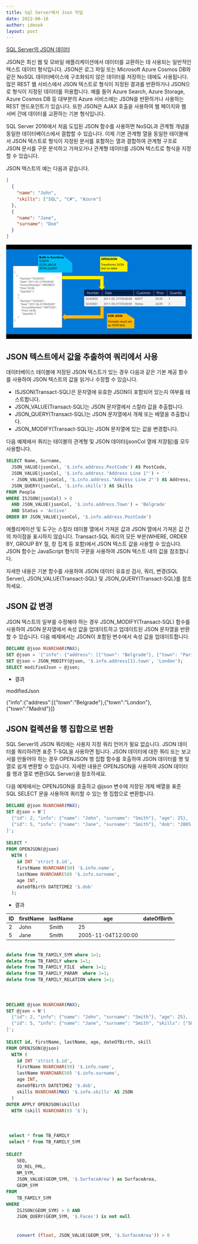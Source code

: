 ```yaml
---
title: Sql Server에서 Json 작업
date: 2022-06-16
author: ideook
layout: post
---
```


[SQL Server의 JSON 데이터](https://docs.microsoft.com/ko-kr/sql/relational-databases/json/json-data-sql-server?view%3Dsql-server-ver16)

JSON은 최신 웹 및 모바일 애플리케이션에서 데이터를 교환하는 데 사용되는 일반적인 텍스트 데이터 형식입니다. JSON은 로그 파일 또는 Microsoft Azure Cosmos DB와 같은 NoSQL 데이터베이스에 구조화되지 않은 데이터를 저장하는 데에도 사용됩니다. 많은 REST 웹 서비스에서 JSON 텍스트로 형식이 지정된 결과를 반환하거나 JSON으로 형식이 지정된 데이터를 허용합니다. 예를 들어 Azure Search, Azure Storage, Azure Cosmos DB 등 대부분의 Azure 서비스에는 JSON을 반환하거나 사용하는 REST 엔드포인트가 있습니다. 또한 JSON은 AJAX 호출을 사용하여 웹 페이지와 웹 서버 간에 데이터를 교환하는 기본 형식입니다.

SQL Server 2016에서 처음 도입된 JSON 함수를 사용하면 NoSQL과 관계형 개념을 동일한 데이터베이스에서 결합할 수 있습니다. 이제 기본 관계형 열을 동일한 테이블에서 JSON 텍스트로 형식이 지정된 문서를 포함하는 열과 결합하여 관계형 구조로 JSON 문서를 구문 분석하고 가져오거나 관계형 데이터를 JSON 텍스트로 형식을 지정할 수 있습니다.

JSON 텍스트의 예는 다음과 같습니다.

```json
[
  {
    "name": "John",
    "skills": ["SQL", "C#", "Azure"]
  },
  {
    "name": "Jane",
    "surname": "Doe"
  }
]
```

![](images/2022-06-16-17-04-11.png)

## JSON 텍스트에서 값을 추출하여 쿼리에서 사용

데이터베이스 테이블에 저장된 JSON 텍스트가 있는 경우 다음과 같은 기본 제공 함수를 사용하여 JSON 텍스트의 값을 읽거나 수정할 수 있습니다.

- ISJSON(Transact-SQL)은 문자열에 유효한 JSON이 포함되어 있는지 여부를 테스트합니다.
- JSON_VALUE(Transact-SQL)는 JSON 문자열에서 스칼라 값을 추출합니다.
- JSON_QUERY(Transact-SQL)는 JSON 문자열에서 개체 또는 배열을 추출합니다.
- JSON_MODIFY(Transact-SQL)는 JSON 문자열에 있는 값을 변경합니다.

다음 예제에서 쿼리는 테이블의 관계형 및 JSON 데이터(jsonCol 열에 저장됨)를 모두 사용합니다.

```sql
SELECT Name, Surname,
  JSON_VALUE(jsonCol, '$.info.address.PostCode') AS PostCode,
  JSON_VALUE(jsonCol, '$.info.address."Address Line 1"') + ' '
  + JSON_VALUE(jsonCol, '$.info.address."Address Line 2"') AS Address,
  JSON_QUERY(jsonCol, '$.info.skills') AS Skills
FROM People
WHERE ISJSON(jsonCol) > 0
  AND JSON_VALUE(jsonCol, '$.info.address.Town') = 'Belgrade'
  AND Status = 'Active'
ORDER BY JSON_VALUE(jsonCol, '$.info.address.PostCode')
```

애플리케이션 및 도구는 스칼라 테이블 열에서 가져온 값과 JSON 열에서 가져온 값 간의 차이점을 표시하지 않습니다. Transact-SQL 쿼리의 모든 부분(WHERE, ORDER BY, GROUP BY 절, 창 집계 등 포함)에서 JSON 텍스트 값을 사용할 수 있습니다. JSON 함수는 JavaScript 형식의 구문을 사용하여 JSON 텍스트 내의 값을 참조합니다.

자세한 내용은 기본 함수를 사용하여 JSON 데이터 유효성 검사, 쿼리, 변경(SQL Server), JSON_VALUE(Transact-SQL) 및 JSON_QUERY(Transact-SQL)를 참조하세요.

## JSON 값 변경

JSON 텍스트의 일부를 수정해야 하는 경우 JSON_MODIFY(Transact-SQL) 함수를 사용하여 JSON 문자열에서 속성 값을 업데이트하고 업데이트된 JSON 문자열을 반환할 수 있습니다. 다음 예제에서는 JSON이 포함된 변수에서 속성 값을 업데이트합니다.

```sql
DECLARE @json NVARCHAR(MAX);
SET @json = '{"info": {"address": [{"town": "Belgrade"}, {"town": "Paris"}, {"town":"Madrid"}]}}';
SET @json = JSON_MODIFY(@json, '$.info.address[1].town', 'London');
SELECT modifiedJson = @json;
```

- 결과

modifiedJson

{"info":{"address":[{"town":"Belgrade"},{"town":"London"},{"town":"Madrid"}]}

## JSON 컬렉션을 행 집합으로 변환

SQL Server의 JSON 쿼리에는 사용자 지정 쿼리 언어가 필요 없습니다. JSON 데이터를 쿼리하려면 표준 T-SQL을 사용하면 됩니다. JSON 데이터에 대한 쿼리 또는 보고서를 만들어야 하는 경우 OPENJSON 행 집합 함수를 호출하여 JSON 데이터를 행 및 열로 쉽게 변환할 수 있습니다. 자세한 내용은 OPENJSON을 사용하여 JSON 데이터를 행과 열로 변환(SQL Server)을 참조하세요.

다음 예제에서는 OPENJSON을 호출하고 @json 변수에 저장된 개체 배열을 표준 SQL SELECT 문을 사용하여 쿼리할 수 있는 행 집합으로 변환합니다.

```sql
DECLARE @json NVARCHAR(MAX);
SET @json = N'[
  {"id": 2, "info": {"name": "John", "surname": "Smith"}, "age": 25},
  {"id": 5, "info": {"name": "Jane", "surname": "Smith"}, "dob": "2005-11-04T12:00:00"}
]';

SELECT *
FROM OPENJSON(@json)
  WITH (
    id INT 'strict $.id',
    firstName NVARCHAR(50) '$.info.name',
    lastName NVARCHAR(50) '$.info.surname',
    age INT,
    dateOfBirth DATETIME2 '$.dob'
  );
```

* 결과

| ID  | firstName | lastName | age                 | dateOfBirth |
| --- | --------- | -------- | ------------------- | ----------- |
| 2   | John      | Smith    | 25                  |             |
| 5   | Jane      | Smith    | 2005-11-04T12:00:00 |             |






```sql

delete from TB_FAMILY_SYM where 1=1;
delete from TB_FAMILY where 1=1;
delete from TB_FAMILY_FILE  where 1=1;
delete from TB_FAMILY_PARAM  where 1=1;
delete from TB_FAMILY_RELATION where 1=1;



DECLARE @json NVARCHAR(MAX);
SET @json = N'[  
  {"id": 2, "info": {"name": "John", "surname": "Smith"}, "age": 25},
  {"id": 5, "info": {"name": "Jane", "surname": "Smith", "skills": ["SQL", "C#", "Azure"]}, "dob": "2005-11-04T12:00:00"}  
]';

SELECT id, firstName, lastName, age, dateOfBirth, skill  
FROM OPENJSON(@json)  
  WITH (
    id INT 'strict $.id',
    firstName NVARCHAR(50) '$.info.name',
    lastName NVARCHAR(50) '$.info.surname',  
    age INT,
    dateOfBirth DATETIME2 '$.dob',
    skills NVARCHAR(MAX) '$.info.skills' AS JSON
  )
OUTER APPLY OPENJSON(skills)
  WITH (skill NVARCHAR(8) '$');
  
 
 
 select * from TB_FAMILY
 select * from TB_FAMILY_SYM 
 
SELECT 
	SEQ,
	ID_REL_FML,
	NM_SYM, 
	JSON_VALUE(GEOM_SYM, '$.SurfaceArea') as SurfaceArea,
	GEOM_SYM 
FROM 
	TB_FAMILY_SYM
WHERE
	ISJSON(GEOM_SYM) > 0 AND 	
	JSON_QUERY(GEOM_SYM, '$.Faces') is not null
	
	
	convert (float, JSON_VALUE(GEOM_SYM, '$.SurfaceArea')) > 0

```